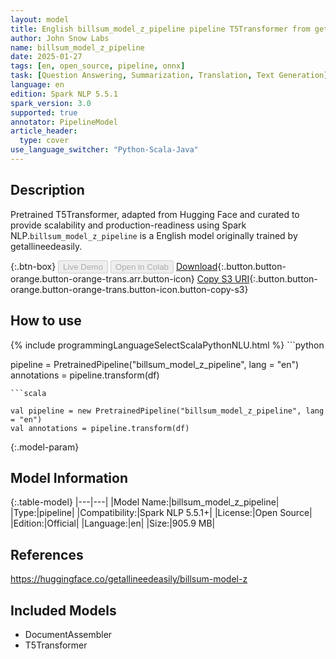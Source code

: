 ```yaml
---
layout: model
title: English billsum_model_z_pipeline pipeline T5Transformer from getallineedeasily
author: John Snow Labs
name: billsum_model_z_pipeline
date: 2025-01-27
tags: [en, open_source, pipeline, onnx]
task: [Question Answering, Summarization, Translation, Text Generation]
language: en
edition: Spark NLP 5.5.1
spark_version: 3.0
supported: true
annotator: PipelineModel
article_header:
  type: cover
use_language_switcher: "Python-Scala-Java"
---
```


## Description

Pretrained T5Transformer, adapted from Hugging Face and curated to provide scalability and production-readiness using Spark NLP.`billsum_model_z_pipeline` is a English model originally trained by getallineedeasily.

{:.btn-box}
<button class="button button-orange" disabled>Live Demo</button>
<button class="button button-orange" disabled>Open in Colab</button>
[Download](https://s3.amazonaws.com/auxdata.johnsnowlabs.com/public/models/billsum_model_z_pipeline_en_5.5.1_3.0_1738006610530.zip){:.button.button-orange.button-orange-trans.arr.button-icon}
[Copy S3 URI](s3://auxdata.johnsnowlabs.com/public/models/billsum_model_z_pipeline_en_5.5.1_3.0_1738006610530.zip){:.button.button-orange.button-orange-trans.button-icon.button-copy-s3}

## How to use



<div class="tabs-box" markdown="1">
{% include programmingLanguageSelectScalaPythonNLU.html %}
```python

pipeline = PretrainedPipeline("billsum_model_z_pipeline", lang = "en")
annotations =  pipeline.transform(df)   

```
```scala

val pipeline = new PretrainedPipeline("billsum_model_z_pipeline", lang = "en")
val annotations = pipeline.transform(df)

```
</div>

{:.model-param}
## Model Information

{:.table-model}
|---|---|
|Model Name:|billsum_model_z_pipeline|
|Type:|pipeline|
|Compatibility:|Spark NLP 5.5.1+|
|License:|Open Source|
|Edition:|Official|
|Language:|en|
|Size:|905.9 MB|

## References

https://huggingface.co/getallineedeasily/billsum-model-z

## Included Models

- DocumentAssembler
- T5Transformer